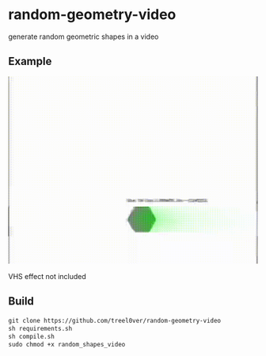# random-geometry-video
generate random geometric shapes in a video


## Example
![alt text](example_shapes.gif)

VHS effect not included

## Build
```
git clone https://github.com/treel0ver/random-geometry-video
sh requirements.sh
sh compile.sh
sudo chmod +x random_shapes_video
```
